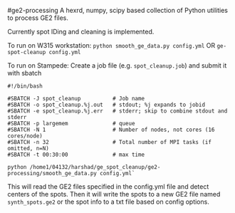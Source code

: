 #ge2-processing
A hexrd, numpy, scipy based collection of Python utilities to process GE2 files.

Currently spot IDing and cleaning is implemented.

To run on W315 workstation:
`python smooth_ge_data.py config.yml` OR `ge-spot-cleanup config.yml`

To run on Stampede:
Create a job file (e.g. `spot_cleanup.job`) and submit it with sbatch

	#!/bin/bash

	#SBATCH -J spot_cleanup          # Job name
	#SBATCH -o spot_cleanup.%j.out   # stdout; %j expands to jobid
	#SBATCH -e spot_cleanup.%j.err   # stderr; skip to combine stdout and stderr
	#SBATCH -p largemem              # queue
	#SBATCH -N 1                     # Number of nodes, not cores (16 cores/node)
	#SBATCH -n 32                    # Total number of MPI tasks (if omitted, n=N)
	#SBATCH -t 00:30:00              # max time

	python /home1/04132/harshad/ge_spot_cleanup/ge2-processing/smooth_ge_data.py config.yml`

This will read the GE2 files specified in the config.yml file and detect centers of the spots.
Then it will write the spots to a new GE2 file named `synth_spots.ge2` or the spot info to a txt file based
on config options.
